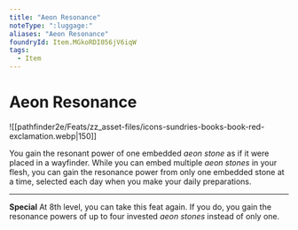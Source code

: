 ```yaml
---
title: "Aeon Resonance"
noteType: ":luggage:"
aliases: "Aeon Resonance"
foundryId: Item.MGkoRDI056jV6iqW
tags:
  - Item
---
```


# Aeon Resonance
![[pathfinder2e/Feats/zz_asset-files/icons-sundries-books-book-red-exclamation.webp|150]]

You gain the resonant power of one embedded _aeon stone_ as if it were placed in a wayfinder. While you can embed multiple _aeon stones_ in your flesh, you can gain the resonance power from only one embedded stone at a time, selected each day when you make your daily preparations.

* * *

**Special** At 8th level, you can take this feat again. If you do, you gain the resonance powers of up to four invested _aeon stones_ instead of only one.

